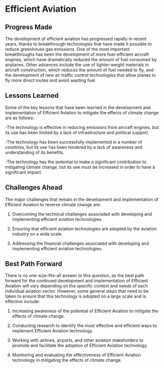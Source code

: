 # Efficient Aviation

## Progress Made

The development of efficient aviation has progressed rapidly in recent years, thanks to breakthrough technologies that have made it possible to reduce greenhouse gas emissions. One of the most important breakthroughs has been the development of more fuel-efficient aircraft engines, which have dramatically reduced the amount of fuel consumed by airplanes. Other advances include the use of lighter-weight materials in aircraft construction, which reduces the amount of fuel needed to fly, and the development of new air traffic control technologies that allow planes to fly more direct routes and avoid wasting fuel.

## Lessons Learned

Some of the key lessons that have been learned in the development and implementation of Efficient Aviation to mitigate the effects of climate change are as follows:

-The technology is effective in reducing emissions from aircraft engines, but its use has been limited by a lack of infrastructure and political support.

-The technology has been successfully implemented in a number of countries, but its use has been hindered by a lack of awareness and understanding of its benefits.

-The technology has the potential to make a significant contribution to mitigating climate change, but its use must be increased in order to have a significant impact.

## Challenges Ahead

The major challenges that remain in the development and implementation of Efficient Aviation to reverse climate change are:

1. Overcoming the technical challenges associated with developing and implementing efficient aviation technologies.

2. Ensuring that efficient aviation technologies are adopted by the aviation industry on a wide scale.

3. Addressing the financial challenges associated with developing and implementing efficient aviation technologies.

## Best Path Forward

There is no one-size-fits-all answer to this question, as the best path forward for the continued development and implementation of Efficient Aviation will vary depending on the specific context and needs of each individual aviation sector. However, some general steps that need to be taken to ensure that this technology is adopted on a large scale and is effective include:

1. Increasing awareness of the potential of Efficient Aviation to mitigate the effects of climate change.

2. Conducting research to identify the most effective and efficient ways to implement Efficient Aviation technology.

3. Working with airlines, airports, and other aviation stakeholders to promote and facilitate the adoption of Efficient Aviation technology.

4. Monitoring and evaluating the effectiveness of Efficient Aviation technology in mitigating the effects of climate change.
